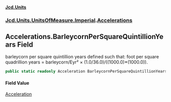 #### [Jcd.Units](index.md 'index')
### [Jcd.Units.UnitsOfMeasure.Imperial](Jcd.Units.UnitsOfMeasure.Imperial.md 'Jcd.Units.UnitsOfMeasure.Imperial').[Accelerations](Accelerations.md 'Jcd.Units.UnitsOfMeasure.Imperial.Accelerations')

## Accelerations.BarleycornPerSquareQuintillionYears Field

barleycorn per square quintillion years defined such that: foot per square quadrillion years = barleycorn/Eyr² ×
(1.0/36.0)/((1000.0)*(1000.0)).

```csharp
public static readonly Acceleration BarleycornPerSquareQuintillionYears;
```

#### Field Value
[Acceleration](Acceleration.md 'Jcd.Units.UnitTypes.Acceleration')